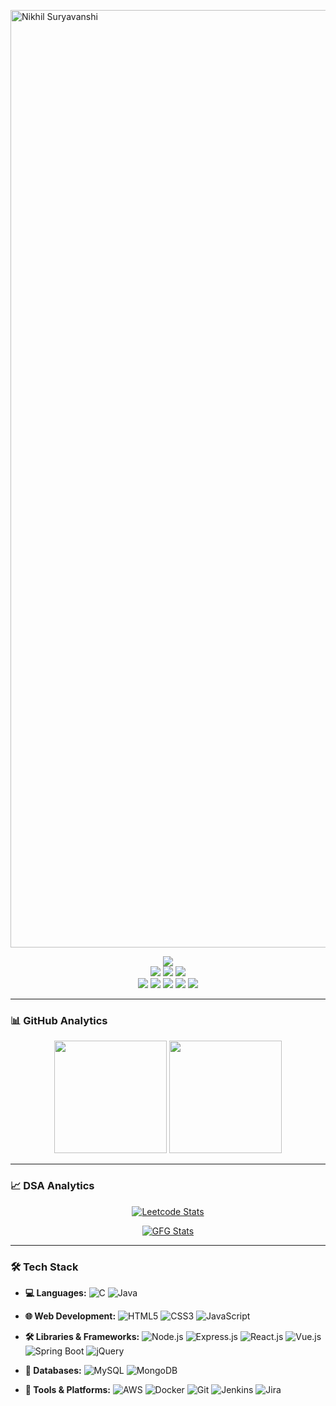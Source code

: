 <a href="https://suryavanshi.vercel.app"><img src="https://capsule-render.vercel.app/api?type=waving&color=gradient&height=250&text=%20Nikhil%20Suryavanshi%20" alt="Nikhil Suryavanshi" width="1500" /></a>
<p align="center">
    <a href="https://suryavanshi.vercel.app"><img src="https://img.shields.io/badge/Portfolio-%23000000.svg?style=for-the-badge&logo=firefox&logoColor=#FF7139" /></a>
    <br>
    <a href="https://www.linkedin.com/in/nikhilpal2705/"><img src="https://img.shields.io/badge/linkedin-%230077B5.svg?style=for-the-badge&logo=linkedin&logoColor=white" /></a>
    <a href="https://t.me/nikhilpal2705"><img src="https://img.shields.io/badge/Telegram-2CA5E0?style=for-the-badge&logo=telegram&logoColor=white" /></a>
    <a href="https://x.com/nikhilpal2705"><img src="https://img.shields.io/badge/X-%23000000.svg?style=for-the-badge&logo=X&logoColor=white" /></a>
    <br>
    <a href="https://leetcode.com/nikhilpal2705/"><img src="https://img.shields.io/badge/LeetCode-000000?style=for-the-badge&logo=LeetCode&logoColor=#d16c06" /></a>
    <a href="https://auth.geeksforgeeks.org/user/nikhilpal2705"><img src="https://img.shields.io/badge/GeeksforGeeks-gray?style=for-the-badge&logo=geeksforgeeks&logoColor=35914c" /></a>
    <a href="https://www.hackerrank.com/nikhilpal2705"><img src="https://img.shields.io/badge/-Hackerrank-2EC866?style=for-the-badge&logo=HackerRank&logoColor=white" /></a>
    <a href="https://codeforces.com/profile/nikhilpal2705"><img src="https://img.shields.io/badge/Codeforces-445f9d?style=for-the-badge&logo=Codeforces&logoColor=white" /></a>
    <a href="https://www.codechef.com/users/nikhilpal2705"><img src="https://img.shields.io/badge/CodeChef-%23964B00.svg?style=for-the-badge&logo=CodeChef&logoColor=white" /></a>
</p>

---

### 📊 GitHub Analytics

<p align="center">
  <img height="180em" src="https://github-readme-streak-stats-rust-zeta.vercel.app/?user=nikhilpal2705&theme=dark&hide_border=true" />
  <img height="180em" src="https://github-readme-stats.vercel.app/api/top-langs/?username=nikhilpal2705&exclude_repo=KNN-Image-Classification&show_icons=true&hide_border=true&layout=compact&langs_count=8&theme=dark" />
</p>

---

### 📈 DSA Analytics

<p align="center">
  <a href="https://leetcode.com/nikhilpal2705">
    <img src="https://leetcard.jacoblin.cool/nikhilpal2705?border=0&radius=10&theme=dark&ext=contest" alt="Leetcode Stats" />
  </a>
</p>

<p align="center">
  <a href="https://auth.geeksforgeeks.org/user/nikhilpal2705/practice/">
    <img src="https://gfgstatscard.vercel.app/nikhilpal2705" alt="GFG Stats" />
  </a>
</p>

---

### 🛠 Tech Stack

- **💻 Languages:**
![C](https://img.shields.io/badge/C-%2300599C.svg?style=flat&logo=c&logoColor=white)
![Java](https://img.shields.io/badge/Java-%23ED8B00.svg?style=flat&logo=openjdk&logoColor=white)

- **🌐 Web Development:**
![HTML5](https://img.shields.io/badge/HTML5-%23E34F26.svg?style=flat&logo=html5&logoColor=white)
![CSS3](https://img.shields.io/badge/CSS3-%231572B6.svg?style=flat&logo=css3&logoColor=white)
![JavaScript](https://img.shields.io/badge/JavaScript-%23F7DF1E.svg?style=flat&logo=javascript&logoColor=black)

- **🛠️ Libraries & Frameworks:**
![Node.js](https://img.shields.io/badge/Node.js-%23339933.svg?style=flat&logo=node.js&logoColor=white)
![Express.js](https://img.shields.io/badge/Express.js-%23404D59.svg?style=flat&logo=express&logoColor=white)
![React.js](https://img.shields.io/badge/React-%2361DAFB.svg?style=flat&logo=react&logoColor=black)
![Vue.js](https://img.shields.io/badge/Vue.js-%234FC08D.svg?style=flat&logo=vue.js&logoColor=white)
![Spring Boot](https://img.shields.io/badge/Spring%20Boot-%236DB33F.svg?style=flat&logo=spring&logoColor=white)
![jQuery](https://img.shields.io/badge/jQuery-%230769AD.svg?style=flat&logo=jquery&logoColor=white)

- **📂 Databases:**
![MySQL](https://img.shields.io/badge/MySQL-%234479A1.svg?style=flat&logo=mysql&logoColor=white)
![MongoDB](https://img.shields.io/badge/MongoDB-%2347A248.svg?style=flat&logo=mongodb&logoColor=white)

- **🚀 Tools & Platforms:**
![AWS](https://img.shields.io/badge/AWS-%23FF9900.svg?style=flat&logo=amazon-aws&logoColor=white)
![Docker](https://img.shields.io/badge/Docker-%230db7ed.svg?style=flat&logo=docker&logoColor=white)
![Git](https://img.shields.io/badge/Git-%23F05033.svg?style=flat&logo=git&logoColor=white)
![Jenkins](https://img.shields.io/badge/Jenkins-%23D24939.svg?style=flat&logo=jenkins&logoColor=white)
![Jira](https://img.shields.io/badge/Jira-%230A0FFF.svg?style=flat&logo=jira&logoColor=white)
